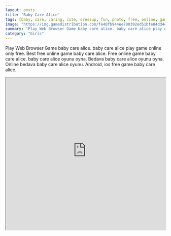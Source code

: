```yaml
---
layout: posts
title: "Baby Care Alice"
tags: [baby, care, caring, cute, dressup, fun, photo, free, online, games, oyna, game, free, games, play, play, games]
image: "https://img.gamedistribution.com/fe40fb944ee700392ed51bfe84dd4e3d.jpg"
summary: "Play Web Browser Game baby care alice. baby care alice play game online only free. Best free online game baby care alice. Free online game baby care alice. baby care alice oyunu oyna. Bedava baby care alice oyunu oyna. Online bedava baby care alice oyunu. Android, ios free game baby care alice."
category: "Girls"
---
```


Play Web Browser Game baby care alice. baby care alice play game online only free. Best free online game baby care alice. Free online game baby care alice. baby care alice oyunu oyna. Bedava baby care alice oyunu oyna. Online bedava baby care alice oyunu. Android, ios free game baby care alice.

<iframe width="100%" height="480px;" src="https://flash.gamedistribution.com?game=fe40fb944ee700392ed51bfe84dd4e3d"></iframe>